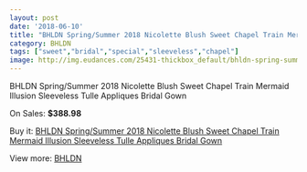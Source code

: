 ```yaml
---
layout: post
date: '2018-06-10'
title: "BHLDN Spring/Summer 2018 Nicolette Blush Sweet Chapel Train Mermaid Illusion Sleeveless Tulle Appliques Bridal Gown"
category: BHLDN
tags: ["sweet","bridal","special","sleeveless","chapel"]
image: http://img.eudances.com/25431-thickbox_default/bhldn-spring-summer-2018-nicolette-blush-sweet-chapel-train-mermaid-illusion-sleeveless-tulle-appliques-bridal-gown.jpg
---
```

BHLDN Spring/Summer 2018 Nicolette Blush Sweet Chapel Train Mermaid Illusion Sleeveless Tulle Appliques Bridal Gown

On Sales: **$388.98**
<a href="https://www.eudances.com/en/bhldn/8439-bhldn-spring-summer-2018-nicolette-blush-sweet-chapel-train-mermaid-illusion-sleeveless-tulle-appliques-bridal-gown.html"><amp-img layout="responsive" width="600" height="600" src="//img.eudances.com/25431-thickbox_default/bhldn-spring-summer-2018-nicolette-blush-sweet-chapel-train-mermaid-illusion-sleeveless-tulle-appliques-bridal-gown.jpg" alt="BHLDN Spring/Summer 2018 Nicolette Blush Sweet Chapel Train Mermaid Illusion Sleeveless Tulle Appliques Bridal Gown 0" /></a>
<a href="https://www.eudances.com/en/bhldn/8439-bhldn-spring-summer-2018-nicolette-blush-sweet-chapel-train-mermaid-illusion-sleeveless-tulle-appliques-bridal-gown.html"><amp-img layout="responsive" width="600" height="600" src="//img.eudances.com/25436-thickbox_default/bhldn-spring-summer-2018-nicolette-blush-sweet-chapel-train-mermaid-illusion-sleeveless-tulle-appliques-bridal-gown.jpg" alt="BHLDN Spring/Summer 2018 Nicolette Blush Sweet Chapel Train Mermaid Illusion Sleeveless Tulle Appliques Bridal Gown 1" /></a>
<a href="https://www.eudances.com/en/bhldn/8439-bhldn-spring-summer-2018-nicolette-blush-sweet-chapel-train-mermaid-illusion-sleeveless-tulle-appliques-bridal-gown.html"><amp-img layout="responsive" width="600" height="600" src="//img.eudances.com/25435-thickbox_default/bhldn-spring-summer-2018-nicolette-blush-sweet-chapel-train-mermaid-illusion-sleeveless-tulle-appliques-bridal-gown.jpg" alt="BHLDN Spring/Summer 2018 Nicolette Blush Sweet Chapel Train Mermaid Illusion Sleeveless Tulle Appliques Bridal Gown 2" /></a>
<a href="https://www.eudances.com/en/bhldn/8439-bhldn-spring-summer-2018-nicolette-blush-sweet-chapel-train-mermaid-illusion-sleeveless-tulle-appliques-bridal-gown.html"><amp-img layout="responsive" width="600" height="600" src="//img.eudances.com/25434-thickbox_default/bhldn-spring-summer-2018-nicolette-blush-sweet-chapel-train-mermaid-illusion-sleeveless-tulle-appliques-bridal-gown.jpg" alt="BHLDN Spring/Summer 2018 Nicolette Blush Sweet Chapel Train Mermaid Illusion Sleeveless Tulle Appliques Bridal Gown 3" /></a>
<a href="https://www.eudances.com/en/bhldn/8439-bhldn-spring-summer-2018-nicolette-blush-sweet-chapel-train-mermaid-illusion-sleeveless-tulle-appliques-bridal-gown.html"><amp-img layout="responsive" width="600" height="600" src="//img.eudances.com/25433-thickbox_default/bhldn-spring-summer-2018-nicolette-blush-sweet-chapel-train-mermaid-illusion-sleeveless-tulle-appliques-bridal-gown.jpg" alt="BHLDN Spring/Summer 2018 Nicolette Blush Sweet Chapel Train Mermaid Illusion Sleeveless Tulle Appliques Bridal Gown 4" /></a>
<a href="https://www.eudances.com/en/bhldn/8439-bhldn-spring-summer-2018-nicolette-blush-sweet-chapel-train-mermaid-illusion-sleeveless-tulle-appliques-bridal-gown.html"><amp-img layout="responsive" width="600" height="600" src="//img.eudances.com/25432-thickbox_default/bhldn-spring-summer-2018-nicolette-blush-sweet-chapel-train-mermaid-illusion-sleeveless-tulle-appliques-bridal-gown.jpg" alt="BHLDN Spring/Summer 2018 Nicolette Blush Sweet Chapel Train Mermaid Illusion Sleeveless Tulle Appliques Bridal Gown 5" /></a>

Buy it: [BHLDN Spring/Summer 2018 Nicolette Blush Sweet Chapel Train Mermaid Illusion Sleeveless Tulle Appliques Bridal Gown](https://www.eudances.com/en/bhldn/8439-bhldn-spring-summer-2018-nicolette-blush-sweet-chapel-train-mermaid-illusion-sleeveless-tulle-appliques-bridal-gown.html "BHLDN Spring/Summer 2018 Nicolette Blush Sweet Chapel Train Mermaid Illusion Sleeveless Tulle Appliques Bridal Gown")

View more: [BHLDN](https://www.eudances.com/en/124-bhldn "BHLDN")